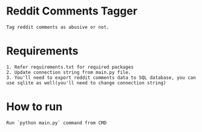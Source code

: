 # Reddit Comments Tagger
    Tag reddit comments as abusive or not. 

# Requirements
    1. Refer requirements.txt for required packages
    2. Update connection string from main.py file. 
    3. You'll need to export reddit comments data to SQL database, you can use sqlite as well(you'll need to change connection string)

# How to run 
    Run `python main.py` command from CMD


